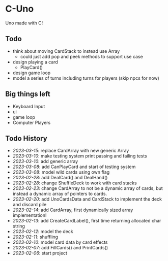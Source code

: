 # C-Uno

Uno made with C!

## Todo

- think about moving CardStack to instead use Array
	- could just add pop and peek methods to support use case
- design playing a card
	- PlayCard()
- design game loop
- model a series of turns including turns for players (skip npcs for now)

## Big things left

- Keyboard Input
- ui
- game loop
- Computer Players

## Todo History

- *2023-03-15*: replace CardArray with new generic Array
- *2023-03-10*: make testing system print passing and failing tests
- *2023-03-10*: add generic array
- *2023-03-08*: add CanPlayCard and start of testing system
- *2023-03-08*: model wild cards using own flag
- *2023-02-28*: add DealCard() and DealHand()
- *2023-02-28*: change ShuffleDeck to work with card stacks
- *2023-02-23*: change CardArray to not be a dynamic array of cards, but instead a dynamic array of pointers to cards.
- *2023-02-20*: add UnoCardsData and CardStack to implement the deck and discard pile
- *2023-02-14*: add CardArray, first dynamically sized array implementation!
- *2023-02-13*: add CreateCardLabel(), first time returning allocated char string
- *2023-02-12*: model the deck
- *2023-02-11*: shuffling
- *2023-02-10*: model card data by card effects
- *2023-02-07*: add FillCards() and PrintCards()
- *2023-02-06*: start project

